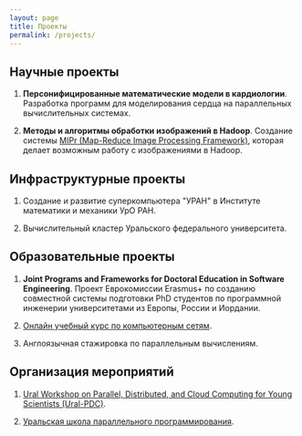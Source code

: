 ```yaml
---
layout: page
title: Проекты
permalink: /projects/
---
```


## Научные проекты

1. **Персонифицированные математические модели в кардиологии**. Разработка программ для моделирования сердца на параллельных вычислительных системах.

2. **Методы и алгоритмы обработки изображений в Hadoop**. Создание системы [MIPr (Map-Reduce Image Processing Framework)](https://github.com/sozykin/mipr), которая делает возможным работу с изображениями в Hadoop.

## Инфраструктурные проекты

1. Создание и развитие суперкомпьютера "УРАН" в Институте математики и механики УрО РАН.

2. Вычислительный кластер Уральского федерального университета.

## Образовательные проекты

1. **Joint Programs and Frameworks for Doctoral Education in Software Engineering**. Проект Еврокомиссии Erasmus+ по созданию совместной системы подготовки PhD студентов по программной инженерии университетами из Европы, России и Иордании.

2. [Онлайн учебный курс по компьютерным сетям](https://www.youtube.com/playlist?list=PLtPJ9lKvJ4oiNMvYbOzCmWy6cRzYAh9B1).

3. Англоязычная стажировка по параллельным вычислениям.


## Организация мероприятий

1. [Ural Workshop on Parallel, Distributed, and Cloud Computing for Young Scientists (Ural-PDC)](http://ural-pdc.org/).

2. [Уральская школа параллельного программирования](http://www.parallel-school.ru/).
